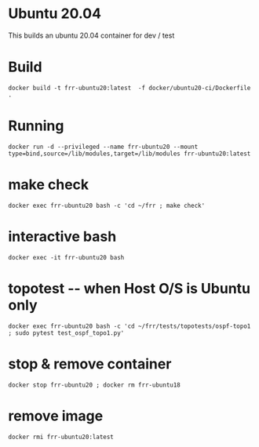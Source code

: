 # Ubuntu 20.04

This builds an ubuntu 20.04 container for dev / test

# Build

```
docker build -t frr-ubuntu20:latest  -f docker/ubuntu20-ci/Dockerfile .
```

# Running

```
docker run -d --privileged --name frr-ubuntu20 --mount type=bind,source=/lib/modules,target=/lib/modules frr-ubuntu20:latest
```

# make check

```
docker exec frr-ubuntu20 bash -c 'cd ~/frr ; make check'
```

# interactive bash

```
docker exec -it frr-ubuntu20 bash
```

# topotest -- when Host O/S is Ubuntu only

```
docker exec frr-ubuntu20 bash -c 'cd ~/frr/tests/topotests/ospf-topo1 ; sudo pytest test_ospf_topo1.py'
```

# stop & remove container

```
docker stop frr-ubuntu20 ; docker rm frr-ubuntu18
```

# remove image

```
docker rmi frr-ubuntu20:latest
```
